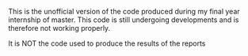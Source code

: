 This is the unofficial version of the code produced during my final year internship of master.
This code is still undergoing developments and is therefore not working properly.

It is NOT the code used to produce the results of the reports
